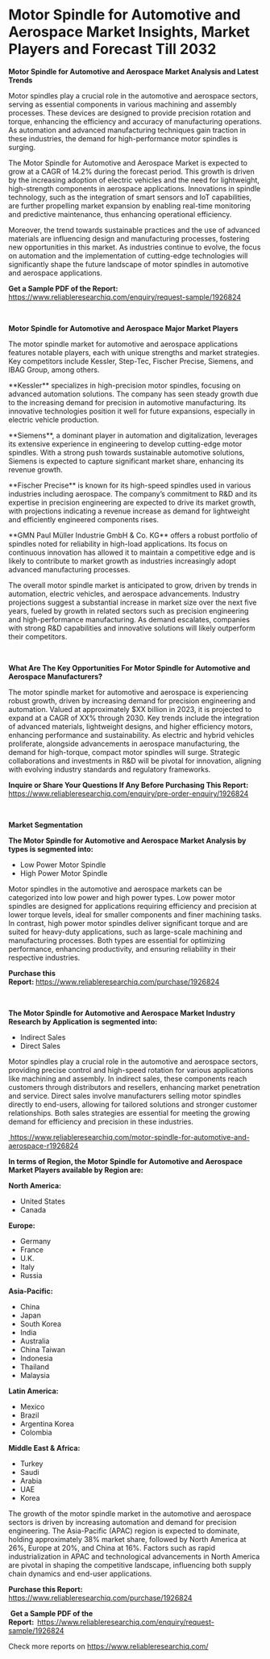 <p><h1>Motor Spindle for Automotive and Aerospace Market Insights, Market Players and Forecast Till 2032</h1></p><p><strong>Motor Spindle for Automotive and Aerospace Market Analysis and Latest Trends</strong></p>
<p><p>Motor spindles play a crucial role in the automotive and aerospace sectors, serving as essential components in various machining and assembly processes. These devices are designed to provide precision rotation and torque, enhancing the efficiency and accuracy of manufacturing operations. As automation and advanced manufacturing techniques gain traction in these industries, the demand for high-performance motor spindles is surging.</p><p>The Motor Spindle for Automotive and Aerospace Market is expected to grow at a CAGR of 14.2% during the forecast period. This growth is driven by the increasing adoption of electric vehicles and the need for lightweight, high-strength components in aerospace applications. Innovations in spindle technology, such as the integration of smart sensors and IoT capabilities, are further propelling market expansion by enabling real-time monitoring and predictive maintenance, thus enhancing operational efficiency.</p><p>Moreover, the trend towards sustainable practices and the use of advanced materials are influencing design and manufacturing processes, fostering new opportunities in this market. As industries continue to evolve, the focus on automation and the implementation of cutting-edge technologies will significantly shape the future landscape of motor spindles in automotive and aerospace applications.</p></p>
<p><strong>Get a Sample PDF of the Report:&nbsp;</strong> <a href="https://www.reliableresearchiq.com/enquiry/request-sample/1926824?utm_campaign=1159&utm_medium=2&utm_source=Github&utm_content=ia&utm_term=15012025&utm_id=motor-spindle-for-automotive-and-aerospace">https://www.reliableresearchiq.com/enquiry/request-sample/1926824</a></p>
<p>&nbsp;</p>
<p><strong>Motor Spindle for Automotive and Aerospace Major Market Players</strong></p>
<p><p>The motor spindle market for automotive and aerospace applications features notable players, each with unique strengths and market strategies. Key competitors include Kessler, Step-Tec, Fischer Precise, Siemens, and IBAG Group, among others.</p><p>**Kessler** specializes in high-precision motor spindles, focusing on advanced automation solutions. The company has seen steady growth due to the increasing demand for precision in automotive manufacturing. Its innovative technologies position it well for future expansions, especially in electric vehicle production.</p><p>**Siemens**, a dominant player in automation and digitalization, leverages its extensive experience in engineering to develop cutting-edge motor spindles. With a strong push towards sustainable automotive solutions, Siemens is expected to capture significant market share, enhancing its revenue growth.</p><p>**Fischer Precise** is known for its high-speed spindles used in various industries including aerospace. The company’s commitment to R&D and its expertise in precision engineering are expected to drive its market growth, with projections indicating a revenue increase as demand for lightweight and efficiently engineered components rises.</p><p>**GMN Paul Müller Industrie GmbH & Co. KG** offers a robust portfolio of spindles noted for reliability in high-load applications. Its focus on continuous innovation has allowed it to maintain a competitive edge and is likely to contribute to market growth as industries increasingly adopt advanced manufacturing processes.</p><p>The overall motor spindle market is anticipated to grow, driven by trends in automation, electric vehicles, and aerospace advancements. Industry projections suggest a substantial increase in market size over the next five years, fueled by growth in related sectors such as precision engineering and high-performance manufacturing. As demand escalates, companies with strong R&D capabilities and innovative solutions will likely outperform their competitors.</p></p>
<p>&nbsp;</p>
<p><strong>What Are The Key Opportunities For Motor Spindle for Automotive and Aerospace Manufacturers?</strong></p>
<p><p>The motor spindle market for automotive and aerospace is experiencing robust growth, driven by increasing demand for precision engineering and automation. Valued at approximately $XX billion in 2023, it is projected to expand at a CAGR of XX% through 2030. Key trends include the integration of advanced materials, lightweight designs, and higher efficiency motors, enhancing performance and sustainability. As electric and hybrid vehicles proliferate, alongside advancements in aerospace manufacturing, the demand for high-torque, compact motor spindles will surge. Strategic collaborations and investments in R&D will be pivotal for innovation, aligning with evolving industry standards and regulatory frameworks.</p></p>
<p><strong>Inquire or Share Your Questions If Any Before Purchasing This Report:</strong> <a href="https://www.reliableresearchiq.com/enquiry/pre-order-enquiry/1926824?utm_campaign=1159&utm_medium=2&utm_source=Github&utm_content=ia&utm_term=15012025&utm_id=motor-spindle-for-automotive-and-aerospace">https://www.reliableresearchiq.com/enquiry/pre-order-enquiry/1926824</a></p>
<p>&nbsp;</p>
<p><strong>Market Segmentation</strong></p>
<p><strong>The Motor Spindle for Automotive and Aerospace Market Analysis by types is segmented into:</strong></p>
<p><ul><li>Low Power Motor Spindle</li><li>High Power Motor Spindle</li></ul></p>
<p><p>Motor spindles in the automotive and aerospace markets can be categorized into low power and high power types. Low power motor spindles are designed for applications requiring efficiency and precision at lower torque levels, ideal for smaller components and finer machining tasks. In contrast, high power motor spindles deliver significant torque and are suited for heavy-duty applications, such as large-scale machining and manufacturing processes. Both types are essential for optimizing performance, enhancing productivity, and ensuring reliability in their respective industries.</p></p>
<p><strong>Purchase this Report:&nbsp;</strong><a href="https://www.reliableresearchiq.com/purchase/1926824?utm_campaign=1159&utm_medium=2&utm_source=Github&utm_content=ia&utm_term=15012025&utm_id=motor-spindle-for-automotive-and-aerospace">https://www.reliableresearchiq.com/purchase/1926824</a></p>
<p>&nbsp;</p>
<p><strong>The Motor Spindle for Automotive and Aerospace Market Industry Research by Application is segmented into:</strong></p>
<p><ul><li>Indirect Sales</li><li>Direct Sales</li></ul></p>
<p><p>Motor spindles play a crucial role in the automotive and aerospace sectors, providing precise control and high-speed rotation for various applications like machining and assembly. In indirect sales, these components reach customers through distributors and resellers, enhancing market penetration and service. Direct sales involve manufacturers selling motor spindles directly to end-users, allowing for tailored solutions and stronger customer relationships. Both sales strategies are essential for meeting the growing demand for efficiency and precision in these industries.</p></p>
<p><a href="https://www.reliableresearchiq.com/motor-spindle-for-automotive-and-aerospace-r1926824?utm_campaign=1159&utm_medium=2&utm_source=Github&utm_content=ia&utm_term=15012025&utm_id=motor-spindle-for-automotive-and-aerospace">&nbsp;https://www.reliableresearchiq.com/motor-spindle-for-automotive-and-aerospace-r1926824</a></p>
<p><strong>In terms of Region, the Motor Spindle for Automotive and Aerospace Market Players available by Region are:</strong></p>
<p>
    <p> <strong> North America: </strong>
        <ul>
            <li>United States</li>
            <li>Canada</li>
        </ul>
        </p> 
    <p> <strong> Europe: </strong>
        <ul>
            <li>Germany</li>
            <li>France</li>
            <li>U.K.</li>
            <li>Italy</li>
            <li>Russia</li>
        </ul>
        </p> 
    <p> <strong> Asia-Pacific: </strong>
        <ul>
            <li>China</li>
            <li>Japan</li>
            <li>South Korea</li>
            <li>India</li>
            <li>Australia</li>
            <li>China Taiwan</li>
            <li>Indonesia</li>
            <li>Thailand</li>
            <li>Malaysia</li>
        </ul>
        </p> 
    <p> <strong> Latin America: </strong>
        <ul>
            <li>Mexico</li>
            <li>Brazil</li>
            <li>Argentina Korea</li>
            <li>Colombia</li>
        </ul>
        </p> 
    <p> <strong> Middle East & Africa: </strong>
        <ul>
            <li>Turkey</li>
            <li>Saudi</li>
            <li>Arabia</li>
            <li>UAE</li>
            <li>Korea</li>
        </ul>
    </p>
    </p>
<p><p>The growth of the motor spindle market in the automotive and aerospace sectors is driven by increasing automation and demand for precision engineering. The Asia-Pacific (APAC) region is expected to dominate, holding approximately 38% market share, followed by North America at 26%, Europe at 20%, and China at 16%. Factors such as rapid industrialization in APAC and technological advancements in North America are pivotal in shaping the competitive landscape, influencing both supply chain dynamics and end-user applications.</p></p>
<p><strong>Purchase this Report: </strong><a href="https://www.reliableresearchiq.com/purchase/1926824?utm_campaign=1159&utm_medium=2&utm_source=Github&utm_content=ia&utm_term=15012025&utm_id=motor-spindle-for-automotive-and-aerospace">https://www.reliableresearchiq.com/purchase/1926824</a></p>
<p>&nbsp;<strong>Get a Sample PDF of the Report:&nbsp;&nbsp;</strong><a href="https://www.reliableresearchiq.com/enquiry/request-sample/1926824?utm_campaign=1159&utm_medium=2&utm_source=Github&utm_content=ia&utm_term=15012025&utm_id=motor-spindle-for-automotive-and-aerospace">https://www.reliableresearchiq.com/enquiry/request-sample/1926824</a></p>
<p><strong></strong></p>
<p>Check more reports on <a href="https://www.reliableresearchiq.com/?utm_campaign=1159&utm_medium=2&utm_source=Github&utm_content=ia&utm_term=15012025&utm_id=motor-spindle-for-automotive-and-aerospace">https://www.reliableresearchiq.com/</a></p>